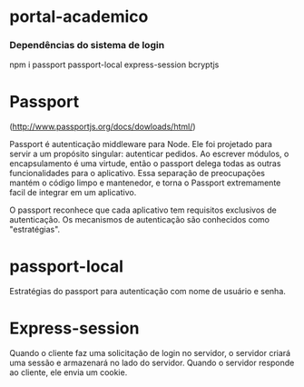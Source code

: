 # portal-academico
 
### Dependências do sistema de login
 
npm i passport passport-local express-session bcryptjs
 
# Passport
(http://www.passportjs.org/docs/dowloads/html/)

Passport é autenticação middleware para Node. Ele foi projetado para servir a um propósito singular: 
autenticar pedidos. Ao escrever módulos, o encapsulamento é uma virtude, então o passport delega todas 
as outras funcionalidades para o aplicativo.
Essa separação de preocupações mantém o código limpo e mantenedor, e torna o Passport extremamente
facil de integrar em um aplicativo.

O passport reconhece que cada aplicativo tem requisitos exclusivos de autenticação. Os mecanismos de 
autenticação são conhecidos como "estratégias".
 
# passport-local
Estratégias do passport para autenticação com nome de usuário e senha.

# Express-session
Quando o cliente faz uma solicitação de login no servidor, o servidor criará uma sessão e armazenará 
no lado do servidor. Quando o servidor responde ao cliente, ele envia um cookie.